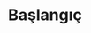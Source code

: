 ---
title: "Başlangıç"
weight: 1
_build:
    render: false

description: "KubeSphere'i detaylı grafikler ve içeriklerle çok daha iyi anlamanıza yardımcı olur."

---